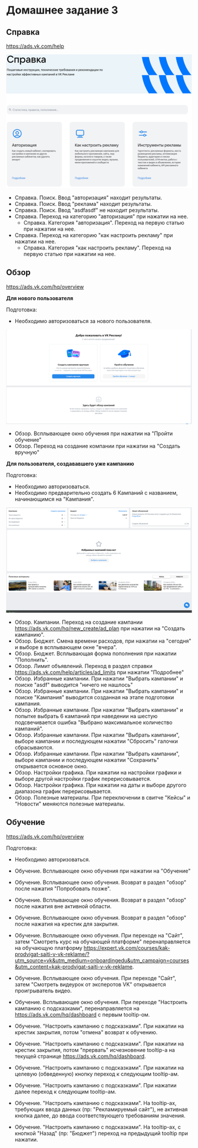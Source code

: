 # Домашнее задание 3

## Справка
https://ads.vk.com/help

![help](static/help.png)

- Справка. Поиск. Ввод "авторизация" находит результаты.
- Справка. Поиск. Ввод "реклама" находит результаты.
- Справка. Поиск. Ввод "asdfasdf" не находит результаты.
- Справка. Переход на категорию "авторизация" при нажатии на нее.
  - Справка. Категория "авторизация". Переход на первую статью при нажатии на нее.
- Справка. Переход на категорию "как настроить рекламу" при нажатии на нее.
  - Справка. Категория "как настроить рекламу". Переход на первую статью при нажатии на нее. 

## Обзор

https://ads.vk.com/hq/overview

**Для нового пользователя**

Подготовка:
- Необходимо авторизоваться за нового пользователя.

![overview_for_new](overview_for_new.png)

- Обзор. Всплывающее окно обучения при нажатии на "Пройти обучение"
- Обзор. Переход на создание компании при нажатии на "Создать вручную"

**Для пользователя, создававшего уже кампанию**

Подготовка:
- Необходимо авторизоваться.
- Необходимо предварительно создать 6 Кампаний с названием, начинающимся на "Кампания".

![overview](overview.png)

- Обзор. Кампании. Переход на создание кампании https://ads.vk.com/hq/new_create/ad_plan при нажатии на 
"Создать кампанию".
- Обзор. Бюджет. Смена времени расходов, при нажатии на "сегодня" и выборе в всплывающем окне "вчера".
- Обзор. Бюджет. Всплывающая форма пополнения при нажатии "Пополнить".
- Обзор. Лимит объявлений. Переход в раздел справки https://ads.vk.com/help/articles/ad_limits при нажатии "Подробнее"
- Обзор. Избранные кампании. При нажатии "Выбрать кампании" и поиске "asdf" выводится "ничего не нашлось"
- Обзор. Избранные кампании. При нажатии "Выбрать кампании" и поиске "Кампания" выводится созданная на этапе подготовки
кампания.
- Обзор. Избранные кампании. При нажатии "Выбрать кампании" и попытке выбрать 6 кампаний при наведении на шестую
подсвечивается ошибка "Выбрано максимальное количество кампаний".
- Обзор. Избранные кампании. При нажатии "Выбрать кампании", выборе кампании и последующем нажатии "Сбросить" галочки
сбрасываются.
- Обзор. Избранные кампании. При нажатии "Выбрать кампании", выборе кампании и последующем нажатии "Сохранить" 
открывается основное окно.
- Обзор. Настройки графика. При нажатии на настройки графики и выборе другой настройки график перерисовывается.
- Обзор. Настройки графика. При нажатии на даты и выборе другого диапазона график перерисовывается.
- Обзор. Полезные материалы. При переключении в свитче "Кейсы" и "Новости" меняются полезные материалы.

## Обучение
https://ads.vk.com/hq/overview

Подготовка:
- Необходимо авторизоваться.

- Обучение. Всплывающее окно обучения при нажатии на "Обучение"
- Обучение. Всплывающее окно обучения. Возврат в раздел "обзор" после нажатия "Попробовать позже".
- Обучение. Всплывающее окно обучения. Возврат в раздел "обзор" после нажатия вне активной области.
- Обучение. Всплывающее окно обучения. Возврат в раздел "обзор" после нажатия на крестик для закрытия.
- Обучение. Всплывающее окно обучения. При переходе на "Сайт", затем "Смотреть курс на обучающей платформе" 
перенаправляется на обучающую платформу https://expert.vk.com/courses/kak-prodvigat-saiti-v-vk-reklame/?utm_source=vk&utm_medium=onboardingedu&utm_campaign=courses&utm_content=kak-prodvigat-saiti-v-vk-reklame.
- Обучение. Всплывающее окно обучения. При переходе "Сайт", затем "Смотреть видеурок от эксперотов VK" открывается 
проигрыватель видео.
- Обучение. Всплывающее окно обучения. При переходе "Настроить кампанию с подсказками", перенаправляется на
https://ads.vk.com/hq/dashboard с первым tooltip-ом.
 - Обучение. "Настроить кампанию с подсказками". При нажатии на крестик закрытия, потом "отмена" возврат к обучению.
 - Обучение. "Настроить кампанию с подсказками". При нажатии на крестик закрытия, потом "прервать" исчезновение 
 tooltip-a на текущей странице https://ads.vk.com/hq/dashboard.
 - Обучение. "Настроить кампанию с подсказками". При нажатии на целевую (обведенную) кнопку переход к следующим 
tooltip-ам.
 - Обучение. "Настроить кампанию с подсказками". При нажатии далее переход к следующим tooltip-ам.
 - Обучение. "Настроить кампанию с подсказками". На tooltip-ах, требующих ввода данных (пр: "Рекламируемый сайт"), не активная кнопка далее,
до ввода соответствующего требованиям значения.
 - Обучение. "Настроить кампанию с подсказками". На tooltip-ах, с кнопкой "Назад" (пр: "Бюджет") переход на предыдущий 
tooltip при нажатии.